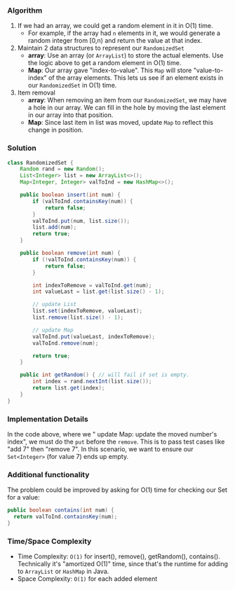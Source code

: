### Algorithm

1. If we had an array, we could get a random element in it in O(1) time.
    - For example, if the array had `n` elements in it, we would generate a random integer from [0,n) and return the value at that index.
1. Maintain 2 data structures to represent our `RandomizedSet`
    - __array__: Use an array (or `ArrayList`) to store the actual elements. Use the logic above to get a random element in O(1) time.
    - __Map__: Our array gave "index-to-value". This `Map` will store "value-to-index" of the array elements. This lets us see if an element exists in our `RandomizedSet` in O(1) time.
1. Item removal
    - __array__: When removing an item from our `RandomizedSet`, we may have a hole in our array. We can fill in the hole by moving the last element in our array into that position.
    - __Map__: Since last item in list was moved, update `Map` to reflect this change in position.

### Solution

```java
class RandomizedSet {
    Random rand = new Random();
    List<Integer> list = new ArrayList<>();
    Map<Integer, Integer> valToInd = new HashMap<>();

    public boolean insert(int num) {
        if (valToInd.containsKey(num)) {
            return false;
        }
        valToInd.put(num, list.size());
        list.add(num);
        return true;
    }

    public boolean remove(int num) {
        if (!valToInd.containsKey(num)) {
            return false;
        }

        int indexToRemove = valToInd.get(num);
        int valueLast = list.get(list.size() - 1);

        // update List
        list.set(indexToRemove, valueLast);
        list.remove(list.size() - 1);

        // update Map
        valToInd.put(valueLast, indexToRemove);
        valToInd.remove(num);

        return true;
    }

    public int getRandom() { // will fail if set is empty.
        int index = rand.nextInt(list.size());
        return list.get(index);
    }
}
```

### Implementation Details

In the code above, where we " update Map: update the moved number's index", we must do the `put` before the `remove`. This is to pass test cases like "add 7" then "remove 7". In this scenario, we want to ensure our `Set<Integer>` (for value 7) ends up empty.

### Additional functionality

The problem could be improved by asking for O(1) time for checking our Set for a value:

```java
public boolean contains(int num) {
  return valToInd.containsKey(num);
}
```

### Time/Space Complexity

- Time Complexity: `O(1)` for insert(), remove(), getRandom(), contains(). Technically it's "amortized O(1)" time, since that's the runtime for adding to `ArrayList` or `HashMap` in Java.
- Space Complexity: `O(1)` for each added element
